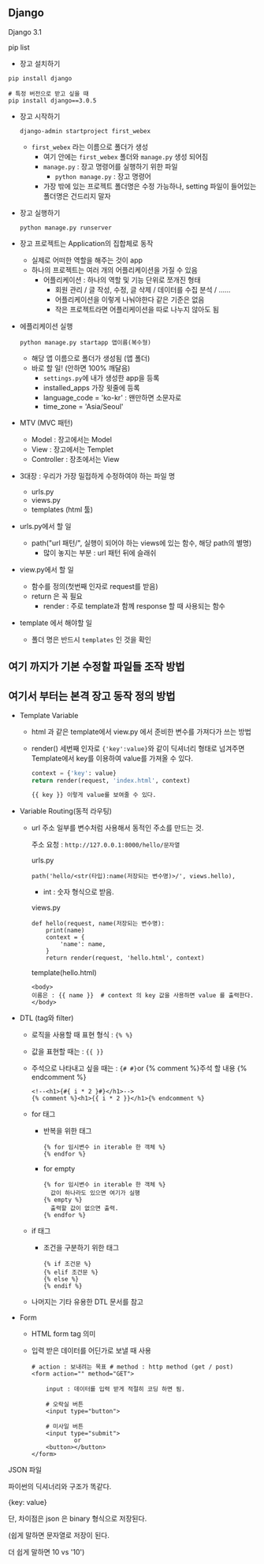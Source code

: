 ## Django

Django 3.1

pip list

- 장고 설치하기

```
pip install django

# 특정 버전으로 받고 싶을 때
pip install django==3.0.5
```



- 장고 시작하기

  ```
  django-admin startproject first_webex
  ```

  - `first_webex` 라는 이름으로 폴더가 생성
    - 여기 안에는 `first_webex` 폴더와 `manage.py` 생성 되어짐
    - `manage.py` : 장고 명령어를 실행하기 위한 파일
      - `python manage.py` : 장고 명령어
    - 가장 밖에 있는 프로젝트 폴더명은 수정 가능하나, setting 파일이 들어있는 폴더명은 건드리지 말자

- 장고 실행하기

  ```
  python manage.py runserver
  ```

- 장고 프로젝트는 Application의 집합체로 동작

  - 실제로 어떠한 역할을 해주는 것이 app
  - 하나의 프로젝트는 여러 개의 어플리케이션을 가질 수 있음
    - 어플리케이션 : 하나의 역할 및 기능 단위로 쪼개진 형태
      - 회원 관리 / 글 작성, 수정, 글 삭제 / 데이터를 수집 분석 / ......
      - 어플리케이션을 이렇게 나눠야한다 같은 기준은 없음
      - 작은 프로젝트라면 어플리케이션을 따로 나누지 않아도 됨

- 에플리케이션 실행

  ```
  python manage.py startapp 앱이름(복수형)
  ```

  - 해당 앱 이름으로 폴더가 생성됨 (앱 폴더)
  - 바로 할 일! (안하면 100% 깨달음)
    - `settings.py`에 내가 생성한 app을 등록
    - installed_apps 가장 윗줄에 등록
    - language_code = 'ko-kr' : 왠만하면 소문자로
    - time_zone = 'Asia/Seoul'

- MTV (MVC 패턴)
  - Model : 장고에서는 Model
  - View : 장고에서는 Templet
  - Controller : 장초에서는 View
  
- 3대장 : 우리가 가장 밀접하게 수정하여야 하는 파일 명
  - urls.py
  - views.py
  - templates (html 툴)
  
- urls.py에서 할 일 
  - path("url 패턴/", 실행이 되어야 하는 views에 있는 함수, 해당 path의 별명)
    - 많이 놓지는 부분 : url 패턴 뒤에 슬래쉬
  
- view.py에서 할 일
  
  - 함수를 정의(첫번째 인자로 request를 받음)
  - return 은 꼭 필요
    - render : 주로 template과 함께 response 할 때 사용되는 함수
  
- template 에서 해야할 일

  * 폴더 명은 반드시 `templates` 인 것을 확인



## 여기 까지가 기본 수정할 파일들 조작 방법

## 여기서 부터는 본격 장고 동작 정의 방법



* Template Variable

  * html 과 같은 template에서 view.py 에서 준비한 변수를 가져다가 쓰는 방법

  * render() 세번째 인자로 `{'key':value}`와 같이 딕셔너리 형태로 넘겨주면 Template에서 key를 이용하여 value를 가져올 수 있다.

    ```python
    context = {'key': value}
    return render(request, 'index.html', context)
    ```

    ```html
    {{ key }} 이렇게 value를 보여줄 수 있다.
    ```

     

* Variable Routing(동적 라우팅)

  * url 주소 일부를 변수처럼 사용해서 동적인 주소를 만드는 것.

    주소 요청 : `http://127.0.0.1:8000/hello/문자열`

    urls.py

    ```
    path('hello/<str(타입):name(저장되는 변수명)>/', views.hello),
    ```

    * int : 숫자 형식으로 받음.

    views.py

    ```
    def hello(request, name(저장되는 변수명):
    	print(name)
    	context = {
    		'name': name,
    	}
    	return render(request, 'hello.html', context)
    ```

    template(hello.html)

    ```
    <body>
    이름은 : {{ name }}  # context 의 key 값을 사용하면 value 를 출력한다.
    </body>
    ```

    

* DTL (tag와 filter)

  * 로직을 사용할 때 표현 형식 : `{% %}`

  * 값을 표현할 때는 : `{{ }}`

  * 주석으로 나타내고 싶을 때는 : `{# #}`or {% comment %}주석 할 내용 {% endcomment %}

    ```
    <!--<h1>{#{ i * 2 }#}</h1>-->
    {% comment %}<h1>{{ i * 2 }}</h1>{% endcomment %}
    ```

  * for 태그

    * 반복을 위한 태그

      ```
      {% for 임시변수 in iterable 한 객체 %}
      {% endfor %}
      ```

    * for empty

      ```
      {% for 임시변수 in iterable 한 객체 %}
      	값이 하나라도 있으면 여기가 실행
      {% empty %}
      	출력할 값이 없으면 출력.
      {% endfor %}
      ```

  * if 태그

    * 조건을 구분하기 위한 태그

      ```
      {% if 조건문 %}
      {% elif 조건문 %}
      {% else %}
      {% endif %}
      ```

  * 나머지는 기타 유용한 DTL 문서를 참고
  
* Form

  * HTML form tag 의미

  * 입력 받은 데이터를 어딘가로 보낼 때 사용

    ```
    # action : 보내려는 목표 # method : http method (get / post)
    <form action="" method="GET">
    
    	input : 데이터를 입력 받게 적절히 코딩 하면 됨.
    	
    	# 오락실 버튼
    	<input type="button">
    	
    	# 미사일 버튼
    	<input type="submit">
    			or
    	<button></button>
    </form>
    ```

    





JSON 파일

파이썬의 딕셔너리와 구조가 똑같다.

{key: value}

단, 차이점은 json 은 binary 형식으로 저장된다.

(쉽게 말하면 문자열로 저장이 된다.

더 쉽게 말하면 10 vs '10')